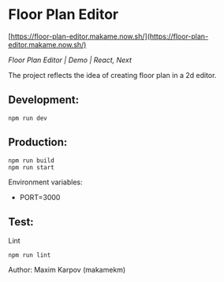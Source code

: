 # Floor Plan Editor

[https://floor-plan-editor.makame.now.sh/](https://floor-plan-editor.makame.now.sh/)

_Floor Plan Editor | Demo | React, Next_

The project reflects the idea of creating floor plan in a 2d editor.

## Development:

```console
npm run dev
```

## Production:

```console
npm run build
npm run start
```

Environment variables:
- PORT=3000

## Test:

Lint
```console
npm run lint
```

Author: Maxim Karpov (makamekm)
